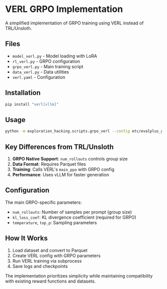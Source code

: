 # VERL GRPO Implementation

A simplified implementation of GRPO training using VERL instead of TRL/Unsloth.

## Files

- `model_verl.py` - Model loading with LoRA
- `rl_verl.py` - GRPO configuration
- `grpo_verl.py` - Main training script
- `data_verl.py` - Data utilities
- `verl.yaml` - Configuration

## Installation

```bash
pip install "verl[vllm]"
```

## Usage

```bash
python -m exploration_hacking.scripts.grpo_verl --config etc/evalplus_grpo/verl.yaml
```

## Key Differences from TRL/Unsloth

1. **GRPO Native Support**: `num_rollouts` controls group size
2. **Data Format**: Requires Parquet files
3. **Training**: Calls VERL's `main_ppo` with GRPO config
4. **Performance**: Uses vLLM for faster generation

## Configuration

The main GRPO-specific parameters:
- `num_rollouts`: Number of samples per prompt (group size)
- `kl_loss_coef`: KL divergence coefficient (required for GRPO)
- `temperature`, `top_p`: Sampling parameters

## How It Works

1. Load dataset and convert to Parquet
2. Create VERL config with GRPO parameters
3. Run VERL training via subprocess
4. Save logs and checkpoints

The implementation prioritizes simplicity while maintaining compatibility with existing reward functions and datasets.